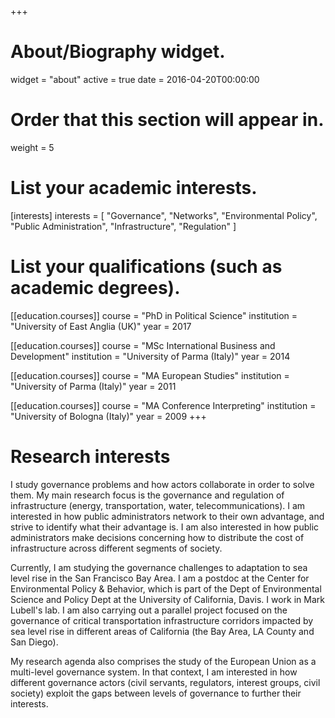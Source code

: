 +++
# About/Biography widget.
widget = "about"
active = true
date = 2016-04-20T00:00:00

# Order that this section will appear in.
weight = 5

# List your academic interests.
[interests]
  interests = [
    "Governance",
    "Networks",
    "Environmental Policy",
    "Public Administration",
    "Infrastructure",
    "Regulation"
  ]

# List your qualifications (such as academic degrees).
[[education.courses]]
  course = "PhD in Political Science"
  institution = "University of East Anglia (UK)"
  year = 2017

[[education.courses]]
  course = "MSc International Business and Development"
  institution = "University of Parma (Italy)"
  year = 2014

[[education.courses]]
  course = "MA European Studies"
  institution = "University of Parma (Italy)"
  year = 2011

[[education.courses]]
  course = "MA Conference Interpreting"
  institution = "University of Bologna (Italy)"
  year = 2009
+++

# Research interests

I study governance problems and how actors collaborate in order to solve them. My main research focus is the governance and regulation of infrastructure (energy, transportation, water, telecommunications). I am interested in how public administrators network to their own advantage, and strive to identify what their advantage is. I am also interested in how public administrators make decisions concerning how to distribute the cost of infrastructure across different segments of society. 

Currently, I am studying the governance challenges to adaptation to sea level rise in the San Francisco Bay Area. I am a postdoc at the Center for Environmental Policy & Behavior, which is part of the Dept of Environmental Science and Policy Dept at the University of California, Davis. I work in Mark Lubell's lab. I am also carrying out a parallel project focused on the governance of critical transportation infrastructure corridors impacted by sea level rise in different areas of California (the Bay Area, LA County and San Diego).

My research agenda also comprises the study of the European Union as a multi-level governance system. In that context, I am interested in how different governance actors (civil servants, regulators, interest groups, civil society) exploit the gaps between levels of governance to further their interests. 
